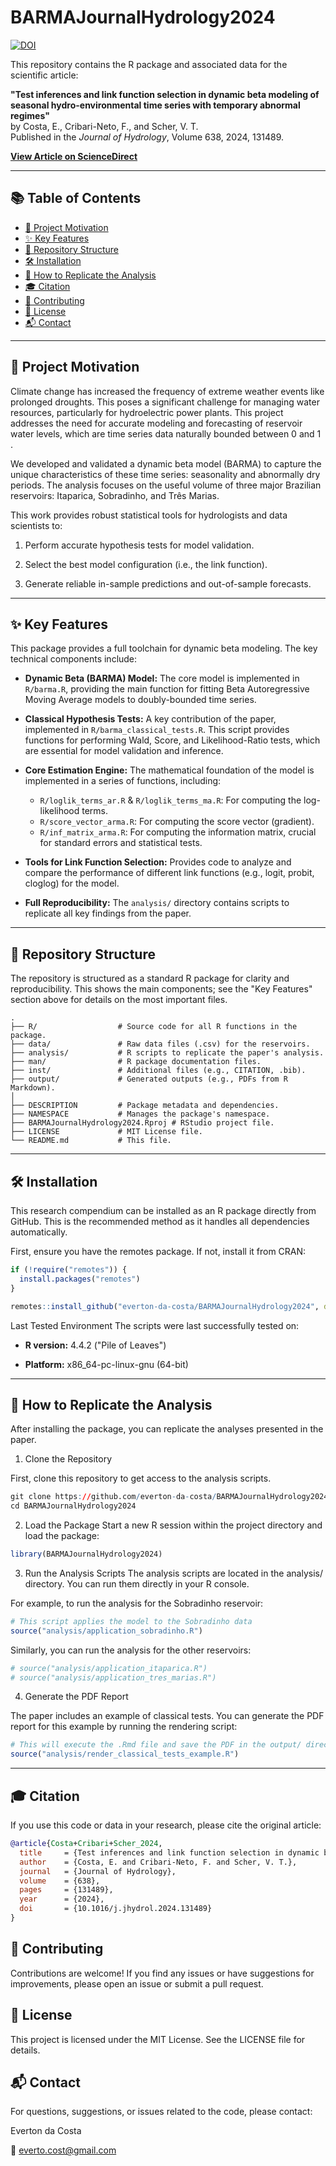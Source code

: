 # BARMAJournalHydrology2024

[![DOI](https://img.shields.io/badge/DOI-10.1016/j.jhydrol.2024.131489-blue.svg)](https://doi.org/10.1016/j.jhydrol.2024.131489)


This repository contains the R package and associated data for the scientific article:

**"Test inferences and link function selection in dynamic beta modeling of seasonal hydro-environmental time series with temporary abnormal regimes"**  
by Costa, E., Cribari-Neto, F., and Scher, V. T.  
Published in the *Journal of Hydrology*, Volume 638, 2024, 131489.

[**View Article on ScienceDirect**](https://doi.org/10.1016/j.jhydrol.2024.131489)

---

## 📚 Table of Contents

- [🎯 Project Motivation](#-project-motivation)
- [✨ Key Features](#-key-features)
- [📂 Repository Structure](#-repository-structure)
- [🛠️ Installation](#️-installation)
- [🚀 How to Replicate the Analysis](#-how-to-replicate-the-analysis)
- [🎓 Citation](#-citation)
- [🤝 Contributing](#-contributing)
- [📄 License](#-license)
- [📬 Contact](#-contact)

---

## 🎯 Project Motivation

Climate change has increased the frequency of extreme weather events like prolonged droughts. This poses a significant challenge for managing water resources, particularly for hydroelectric power plants. This project addresses the need for accurate modeling and forecasting of reservoir water levels, which are time series data naturally bounded between 0 and 1 .

We developed and validated a dynamic beta model (BARMA) to capture the unique characteristics of these time series: seasonality and abnormally dry periods. The analysis focuses on the useful volume of three major Brazilian reservoirs: Itaparica, Sobradinho, and Três Marias.

This work provides robust statistical tools for hydrologists and data scientists to:

1.  Perform accurate hypothesis tests for model validation.

2.  Select the best model configuration (i.e., the link function).

3.  Generate reliable in-sample predictions and out-of-sample forecasts.

---

## ✨ Key Features

This package provides a full toolchain for dynamic beta modeling. The key technical components include:

*   **Dynamic Beta (BARMA) Model:** The core model is implemented in `R/barma.R`, providing the main function for fitting Beta Autoregressive Moving Average models to doubly-bounded time series.

*   **Classical Hypothesis Tests:** A key contribution of the paper, implemented in `R/barma_classical_tests.R`. This script provides functions for performing Wald, Score, and Likelihood-Ratio tests, which are essential for model validation and inference.

*   **Core Estimation Engine:** The mathematical foundation of the model is implemented in a series of functions, including:
    *   `R/loglik_terms_ar.R` & `R/loglik_terms_ma.R`: For computing the log-likelihood terms.
    *   `R/score_vector_arma.R`: For computing the score vector (gradient).
    *   `R/inf_matrix_arma.R`: For computing the information matrix, crucial for standard errors and statistical tests.

*   **Tools for Link Function Selection:** Provides code to analyze and compare the performance of different link functions (e.g., logit, probit, cloglog) for the model.

*   **Full Reproducibility:** The `analysis/` directory contains scripts to replicate all key findings from the paper.

---

## 📂 Repository Structure

The repository is structured as a standard R package for clarity and reproducibility. This shows the main components; see the "Key Features" section above for details on the most important files.

```plaintext
.
├── R/                  # Source code for all R functions in the package.
├── data/               # Raw data files (.csv) for the reservoirs.
├── analysis/           # R scripts to replicate the paper's analysis.
├── man/                # R package documentation files.
├── inst/               # Additional files (e.g., CITATION, .bib).
├── output/             # Generated outputs (e.g., PDFs from R Markdown).
│
├── DESCRIPTION         # Package metadata and dependencies.
├── NAMESPACE           # Manages the package's namespace.
├── BARMAJournalHydrology2024.Rproj # RStudio project file.
├── LICENSE             # MIT License file.
└── README.md           # This file.
```

---

## 🛠️ Installation
This research compendium can be installed as an R package directly from GitHub. This is the recommended method as it handles all dependencies automatically.

First, ensure you have the remotes package. If not, install it from CRAN:

```R
if (!require("remotes")) {
  install.packages("remotes")
}
```
```R
remotes::install_github("everton-da-costa/BARMAJournalHydrology2024", dependencies = TRUE)
```

Last Tested Environment
The scripts were last successfully tested on:

*   **R version:** 4.4.2 ("Pile of Leaves")

*   **Platform:** x86_64-pc-linux-gnu (64-bit)

---

## 🚀 How to Replicate the Analysis

After installing the package, you can replicate the analyses presented in the paper.

1. Clone the Repository

First, clone this repository to get access to the analysis scripts.

```R
git clone https://github.com/everton-da-costa/BARMAJournalHydrology2024.git
cd BARMAJournalHydrology2024
```

2. Load the Package
Start a new R session within the project directory and load the package:

```R
library(BARMAJournalHydrology2024)
```

3. Run the Analysis Scripts
The analysis scripts are located in the analysis/ directory. You can run them directly in your R console.

For example, to run the analysis for the Sobradinho reservoir:

```R
# This script applies the model to the Sobradinho data
source("analysis/application_sobradinho.R")
```
Similarly, you can run the analysis for the other reservoirs:

```R
# source("analysis/application_itaparica.R")
# source("analysis/application_tres_marias.R")
```

4. Generate the PDF Report


The paper includes an example of classical tests. You can generate the PDF report for this example by running the rendering script:

```R
# This will execute the .Rmd file and save the PDF in the output/ directory
source("analysis/render_classical_tests_example.R")
```

---

## 🎓 Citation

If you use this code or data in your research, please cite the original article:

```bibtex
@article{Costa+Cribari+Scher_2024,
  title     = {Test inferences and link function selection in dynamic beta modeling of seasonal hydro-environmental time series with temporary abnormal regimes},
  author    = {Costa, E. and Cribari-Neto, F. and Scher, V. T.},
  journal   = {Journal of Hydrology},
  volume    = {638},
  pages     = {131489}, 
  year      = {2024},
  doi       = {10.1016/j.jhydrol.2024.131489}
}

```

## 🤝 Contributing
Contributions are welcome! If you find any issues or have suggestions for improvements, please open an issue or submit a pull request.

## 📄 License
This project is licensed under the MIT License. See the LICENSE file for details.

## 📬 Contact
For questions, suggestions, or issues related to the code, please contact:

Everton da Costa

📧 everto.cost@gmail.com
